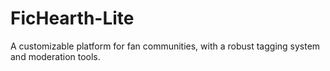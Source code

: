 # FicHearth-Lite
A customizable platform for fan communities, with a robust tagging system and moderation tools.
